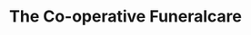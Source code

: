 ---
title: "The Co-operative Funeralcare"
url: /huntingdon/the-co-operative-funeralcare/
shop: Bestattungen
---